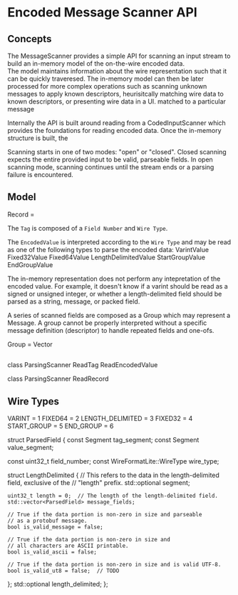 # Encoded Message Scanner API

## Concepts

The MessageScanner provides a simple API for scanning an input
stream to build an in-memory model of the on-the-wire encoded data.  
The model maintains information about the wire representation such that it
can be quickly traveresed.
The in-memory model can then be later processed for more complex operations
such as scanning unknown messages to apply known descriptors, heurisitcally 
matching wire data to known descriptors, or presenting wire data in a UI.
matched to a particular message

Internally the API is built around reading from a CodedInputScanner which
provides the foundations for reading encoded data.   Once the in-memory structure
is built, the 

Scanning starts in one of two modes: "open" or "closed".  Closed scanning expects
the entire provided input to be valid, parseable fields.  In open scanning
mode, scanning continues until the stream ends or a parsing failure is encountered.

## Model

Record = <Tag><EncodedValue>

The `Tag` is composed of a `Field Number` and `Wire Type`.
  
The `EncodedValue` is interpreted according to the `Wire Type` and may be read
as one of the following types to parse the encoded data:
  VarintValue
  Fixed32Value
  Fixed64Value
  LengthDelimitedValue
  StartGroupValue
  EndGroupValue

The in-memory representation does not perform any intepretation of the encoded
value.  For example, it doesn't know if a varint should be read as a signed or
unsigned integer, or whether a length-delimited field should be parsed as a
string, message, or packed field.

A series of scanned fields are composed as a Group which may
represent a Message.  A group cannot be properly interpreted
without a specific message definition (descriptor) to handle
repeated fields and one-ofs. 

Group = Vector<Record>

## 

class ParsingScanner
  ReadTag
  ReadEncodedValue

class ParsingScanner
  ReadRecord

## Wire Types

VARINT = 1
FIXED64 = 2
LENGTH_DELIMITED = 3
FIXED32 = 4
START_GROUP = 5
END_GROUP = 6



struct ParsedField {
  const Segment tag_segment;
  const Segment value_segment;

  const uint32_t field_number;
  const WireFormatLite::WireType wire_type;

  struct LengthDelimited {
    // This refers to the data in the length-delimited field, exclusive of the
    // "length" prefix.
    std::optional<Segment> segment;

    uint32_t length = 0;  // The length of the length-delimited field.
    std::vector<ParsedField> message_fields;

    // True if the data portion is non-zero in size and parseable
    // as a protobuf message.
    bool is_valid_message = false;

    // True if the data portion is non-zero in size and
    // all characters are ASCII printable.
    bool is_valid_ascii = false;

    // True if the data portion is non-zero in size and is valid UTF-8.
    bool is_valid_ut8 = false;  // TODO
  };
  std::optional<const LengthDelimited> length_delimited;
};